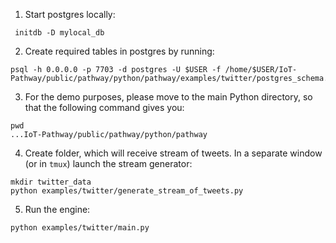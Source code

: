 1. Start postgres locally:

```
 initdb -D mylocal_db
```

2. Create required tables in postgres by running:

```
psql -h 0.0.0.0 -p 7703 -d postgres -U $USER -f /home/$USER/IoT-Pathway/public/pathway/python/pathway/examples/twitter/postgres_schema.sql`
```

3. For the demo purposes, please move to the main Python directory, so that the following command gives you:

```
pwd
...IoT-Pathway/public/pathway/python/pathway
```

4. Create folder, which will receive stream of tweets. In a separate window (or in `tmux`) launch the stream generator:

```
mkdir twitter_data
python examples/twitter/generate_stream_of_tweets.py
```

5. Run the engine:

```
python examples/twitter/main.py
```
